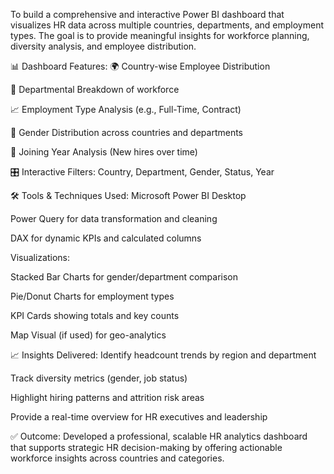 To build a comprehensive and interactive Power BI dashboard that visualizes HR data across multiple countries, departments, and employment types. The goal is to provide meaningful insights for workforce planning, diversity analysis, and employee distribution.

📊 Dashboard Features:
🌍 Country-wise Employee Distribution

👔 Departmental Breakdown of workforce

📈 Employment Type Analysis (e.g., Full-Time, Contract)

👥 Gender Distribution across countries and departments

📅 Joining Year Analysis (New hires over time)

🎛️ Interactive Filters: Country, Department, Gender, Status, Year

🛠️ Tools & Techniques Used:
Microsoft Power BI Desktop

Power Query for data transformation and cleaning

DAX for dynamic KPIs and calculated columns

Visualizations:

Stacked Bar Charts for gender/department comparison

Pie/Donut Charts for employment types

KPI Cards showing totals and key counts

Map Visual (if used) for geo-analytics

📈 Insights Delivered:
Identify headcount trends by region and department

Track diversity metrics (gender, job status)

Highlight hiring patterns and attrition risk areas

Provide a real-time overview for HR executives and leadership

✅ Outcome:
Developed a professional, scalable HR analytics dashboard that supports strategic HR decision-making by offering actionable workforce insights across countries and categories.

